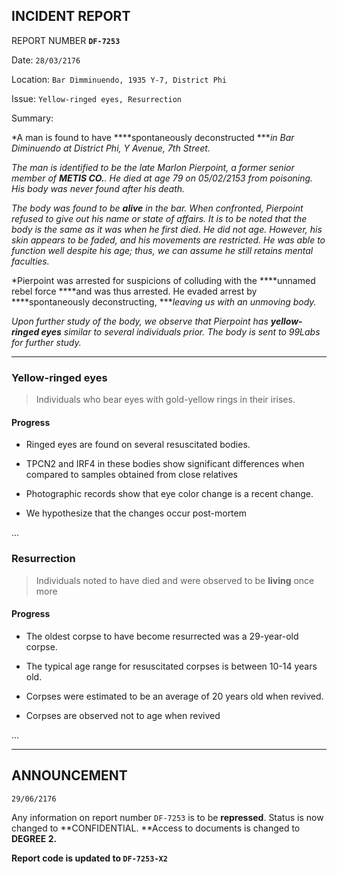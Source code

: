 ## INCIDENT REPORT

REPORT NUMBER **`DF-7253`**

Date: `28/03/2176 `

Location: `Bar Dimminuendo, 1935 Y-7, District Phi`

Issue: `Yellow-ringed eyes, Resurrection`

Summary:

*A man is found to have ****spontaneously deconstructed ****in Bar Diminuendo at District Phi, Y Avenue, 7th Street.*

*The man is identified to be the late Marlon Pierpoint, a former senior member of ****METIS CO.****. He died at age 79 on 05/02/2153 from poisoning. His body was never found after his death.*

*The body was found to be ****alive**** in the bar. When confronted, Pierpoint refused to give out his name or state of affairs. It is to be noted that the body is the same as it was when he first died. He did not age. However, his skin appears to be faded, and his movements are restricted. He was able to function well despite his age; thus, we can assume he still retains mental faculties.*

*Pierpoint was arrested for suspicions of colluding with the ****unnamed rebel force ****and was thus arrested. He evaded arrest by ****spontaneously deconstructing, ****leaving us with an unmoving body.*

*Upon further study of the body, we observe that Pierpoint has ****yellow-ringed eyes**** similar to several individuals prior. The body is sent to 99Labs for further study.*



---



### Yellow-ringed eyes

> Individuals who bear eyes with gold-yellow rings in their irises.

#### Progress

- Ringed eyes are found on several resuscitated bodies.

- TPCN2 and IRF4 in these bodies show significant differences when compared to samples obtained from close relatives

- Photographic records show that eye color change is a recent change.

- We hypothesize that the changes occur post-mortem

...



### Resurrection

> Individuals noted to have died and were observed to be **living** once more

#### Progress

- The oldest corpse to have become resurrected was a 29-year-old corpse.

- The typical age range for resuscitated corpses is between 10-14 years old.

- Corpses were estimated to be an average of 20 years old when revived.

- Corpses are observed not to age when revived

...



---

## ANNOUNCEMENT

`29/06/2176`

Any information on report number `DF-7253` is to be **repressed**. Status is now changed to **CONFIDENTIAL. **Access to documents is changed to **DEGREE 2.**

**Report code is updated to `DF-7253-X2`**



